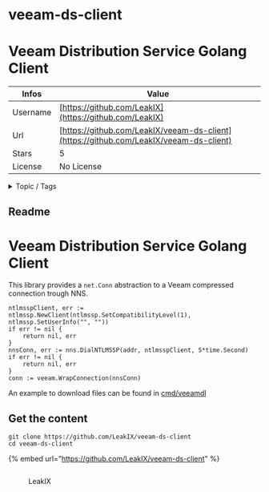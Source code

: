 # veeam-ds-client

# Veeam Distribution Service Golang Client

| Infos    | Value                                                              |
| -------- | -------------------------------------------------------------------|
| Username | [https://github.com/LeakIX](https://github.com/LeakIX) |
| Url      | [https://github.com/LeakIX/veeam-ds-client](https://github.com/LeakIX/veeam-ds-client)                                               |
| Stars    | 5                                                          |
| License  | No License                                                        |

<details>

<summary>Topic / Tags</summary>

* cve-2022-26500* cve-2022-26501* veeam

</details>

## Readme

# Veeam Distribution Service Golang Client

This library provides a `net.Conn` abstraction to a Veeam compressed connection trough NNS.

```golang
ntlmsspClient, err := ntlmssp.NewClient(ntlmssp.SetCompatibilityLevel(1), ntlmssp.SetUserInfo("", ""))
if err != nil {
    return nil, err
}
nnsConn, err := nns.DialNTLMSSP(addr, ntlmsspClient, 5*time.Second)
if err != nil {
    return nil, err
}
conn := veeam.WrapConnection(nnsConn)
```

An example to download files can be found in [cmd/veeamdl](cmd/veeamdl)


## Get the content

```
git clone https://github.com/LeakIX/veeam-ds-client
cd veeam-ds-client
```

{% embed url="https://github.com/LeakIX/veeam-ds-client" %}

<figure><img src="https://avatars.githubusercontent.com/u/68693571?v=4" alt=""><figcaption><p>LeakIX</p></figcaption></figure>
